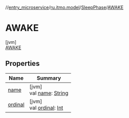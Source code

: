 //[entry_microservice](../../../../index.md)/[ru.itmo.model](../../index.md)/[SleepPhase](../index.md)/[AWAKE](index.md)

# AWAKE

[jvm]\
[AWAKE](index.md)

## Properties

| Name | Summary |
|---|---|
| [name](../../-weekday/-sun/index.md#-372974862%2FProperties%2F-1216412040) | [jvm]<br>val [name](../../-weekday/-sun/index.md#-372974862%2FProperties%2F-1216412040): [String](https://kotlinlang.org/api/core/kotlin-stdlib/kotlin/-string/index.html) |
| [ordinal](../../-weekday/-sun/index.md#-739389684%2FProperties%2F-1216412040) | [jvm]<br>val [ordinal](../../-weekday/-sun/index.md#-739389684%2FProperties%2F-1216412040): [Int](https://kotlinlang.org/api/core/kotlin-stdlib/kotlin/-int/index.html) |
